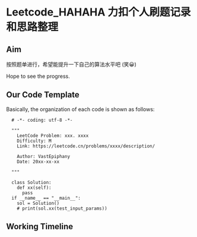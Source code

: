 # Leetcode_HAHAHA 力扣个人刷题记录和思路整理


## Aim

  按照题单进行，希望能提升一下自己的算法水平吧 (笑😀)

  Hope to see the progress.

## Our Code Template

  Basically, the organization of each code is shown as follows:

  ```
    # -*- coding: utf-8 -*-

    """
      LeetCode Problem: xxx. xxxx
      Difficulty: M
      Link: https://leetcode.cn/problems/xxxx/description/

      Author: VastEpiphany
      Date: 20xx-xx-xx

    """

    class Solution:
      def xx(self):
        pass
    if __name__ == "__main__":
      sol = Solution()
      # print(sol.xx(test_input_params))
  ```

## Working Timeline
